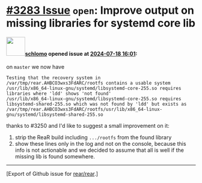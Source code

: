 [\#3283 Issue](https://github.com/rear/rear/issues/3283) `open`: Improve output on missing libraries for systemd core lib
=========================================================================================================================

#### <img src="https://avatars.githubusercontent.com/u/101384?v=4" width="50">[schlomo](https://github.com/schlomo) opened issue at [2024-07-18 16:01](https://github.com/rear/rear/issues/3283):

on `master` we now have

    Testing that the recovery system in /var/tmp/rear.AHBCO3wxs3FdARC/rootfs contains a usable system
    /usr/lib/x86_64-linux-gnu/systemd/libsystemd-core-255.so requires libraries where 'ldd' shows 'not found'
    /usr/lib/x86_64-linux-gnu/systemd/libsystemd-core-255.so requires libsystemd-shared-255.so which was not found by 'ldd' but exists as /var/tmp/rear.AHBCO3wxs3FdARC/rootfs/usr/lib/x86_64-linux-gnu/systemd/libsystemd-shared-255.so

thanks to \#3250 and I'd like to suggest a small improvement on it:

1.  strip the ReaR build including `.../rootfs` from the found library
2.  show these lines only in the log and not on the console, because
    this info is not actionable and we decided to assume that all is
    well if the missing lib is found somewhere.

------------------------------------------------------------------------

\[Export of Github issue for
[rear/rear](https://github.com/rear/rear).\]
